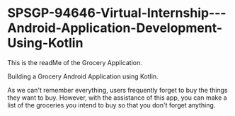 # SPSGP-94646-Virtual-Internship---Android-Application-Development-Using-Kotlin

This is the readMe of the Grocery Application.

Building a Grocery Android Application using Kotlin.

As we can't remember everything, users frequently forget to buy the things they want to buy. However, with the assistance of this app, you can make a list of the groceries you intend to buy so that you don't forget anything.
